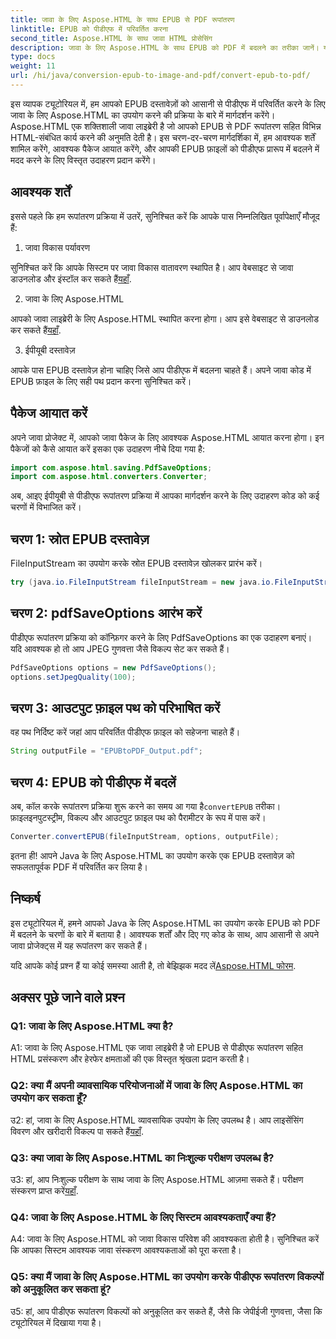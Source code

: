 ```yaml
---
title: जावा के लिए Aspose.HTML के साथ EPUB से PDF रूपांतरण
linktitle: EPUB को पीडीएफ में परिवर्तित करना
second_title: Aspose.HTML के साथ जावा HTML प्रोसेसिंग
description: जावा के लिए Aspose.HTML के साथ EPUB को PDF में बदलने का तरीका जानें। यह चरण-दर-चरण मार्गदर्शिका पूर्वापेक्षाएँ, पैकेज आयात और कोड उदाहरण शामिल करती है। EPUB से PDF रूपांतरण के साथ आरंभ करें।
type: docs
weight: 11
url: /hi/java/conversion-epub-to-image-and-pdf/convert-epub-to-pdf/
---
```

इस व्यापक ट्यूटोरियल में, हम आपको EPUB दस्तावेज़ों को आसानी से पीडीएफ में परिवर्तित करने के लिए जावा के लिए Aspose.HTML का उपयोग करने की प्रक्रिया के बारे में मार्गदर्शन करेंगे। Aspose.HTML एक शक्तिशाली जावा लाइब्रेरी है जो आपको EPUB से PDF रूपांतरण सहित विभिन्न HTML-संबंधित कार्य करने की अनुमति देती है। इस चरण-दर-चरण मार्गदर्शिका में, हम आवश्यक शर्तें शामिल करेंगे, आवश्यक पैकेज आयात करेंगे, और आपकी EPUB फ़ाइलों को पीडीएफ प्रारूप में बदलने में मदद करने के लिए विस्तृत उदाहरण प्रदान करेंगे।

## आवश्यक शर्तें

इससे पहले कि हम रूपांतरण प्रक्रिया में उतरें, सुनिश्चित करें कि आपके पास निम्नलिखित पूर्वापेक्षाएँ मौजूद हैं:

1. जावा विकास पर्यावरण

 सुनिश्चित करें कि आपके सिस्टम पर जावा विकास वातावरण स्थापित है। आप वेबसाइट से जावा डाउनलोड और इंस्टॉल कर सकते हैं[यहाँ](https://www.oracle.com/java/).

2. जावा के लिए Aspose.HTML

 आपको जावा लाइब्रेरी के लिए Aspose.HTML स्थापित करना होगा। आप इसे वेबसाइट से डाउनलोड कर सकते हैं[यहाँ](https://releases.aspose.com/html/java/).

3. ईपीयूबी दस्तावेज़

आपके पास EPUB दस्तावेज़ होना चाहिए जिसे आप पीडीएफ में बदलना चाहते हैं। अपने जावा कोड में EPUB फ़ाइल के लिए सही पथ प्रदान करना सुनिश्चित करें।

## पैकेज आयात करें

अपने जावा प्रोजेक्ट में, आपको जावा पैकेज के लिए आवश्यक Aspose.HTML आयात करना होगा। इन पैकेजों को कैसे आयात करें इसका एक उदाहरण नीचे दिया गया है:

```java
import com.aspose.html.saving.PdfSaveOptions;
import com.aspose.html.converters.Converter;
```

अब, आइए ईपीयूबी से पीडीएफ रूपांतरण प्रक्रिया में आपका मार्गदर्शन करने के लिए उदाहरण कोड को कई चरणों में विभाजित करें।

## चरण 1: स्रोत EPUB दस्तावेज़

FileInputStream का उपयोग करके स्रोत EPUB दस्तावेज़ खोलकर प्रारंभ करें।

```java
try (java.io.FileInputStream fileInputStream = new java.io.FileInputStream("input.epub")) {
```

## चरण 2: pdfSaveOptions आरंभ करें

पीडीएफ रूपांतरण प्रक्रिया को कॉन्फ़िगर करने के लिए PdfSaveOptions का एक उदाहरण बनाएं। यदि आवश्यक हो तो आप JPEG गुणवत्ता जैसे विकल्प सेट कर सकते हैं।

```java
PdfSaveOptions options = new PdfSaveOptions();
options.setJpegQuality(100);
```

## चरण 3: आउटपुट फ़ाइल पथ को परिभाषित करें

वह पथ निर्दिष्ट करें जहां आप परिवर्तित पीडीएफ फ़ाइल को सहेजना चाहते हैं।

```java
String outputFile = "EPUBtoPDF_Output.pdf";
```

## चरण 4: EPUB को पीडीएफ में बदलें

 अब, कॉल करके रूपांतरण प्रक्रिया शुरू करने का समय आ गया है`convertEPUB` तरीका। फ़ाइलइनपुटस्ट्रीम, विकल्प और आउटपुट फ़ाइल पथ को पैरामीटर के रूप में पास करें।

```java
Converter.convertEPUB(fileInputStream, options, outputFile);
```

इतना ही! आपने Java के लिए Aspose.HTML का उपयोग करके एक EPUB दस्तावेज़ को सफलतापूर्वक PDF में परिवर्तित कर लिया है।

## निष्कर्ष

इस ट्यूटोरियल में, हमने आपको Java के लिए Aspose.HTML का उपयोग करके EPUB को PDF में बदलने के चरणों के बारे में बताया है। आवश्यक शर्तों और दिए गए कोड के साथ, आप आसानी से अपने जावा प्रोजेक्ट्स में यह रूपांतरण कर सकते हैं।

 यदि आपके कोई प्रश्न हैं या कोई समस्या आती है, तो बेझिझक मदद लें[Aspose.HTML फोरम](https://forum.aspose.com/).

## अक्सर पूछे जाने वाले प्रश्न

### Q1: जावा के लिए Aspose.HTML क्या है?

A1: जावा के लिए Aspose.HTML एक जावा लाइब्रेरी है जो EPUB से पीडीएफ रूपांतरण सहित HTML प्रसंस्करण और हेरफेर क्षमताओं की एक विस्तृत श्रृंखला प्रदान करती है।

### Q2: क्या मैं अपनी व्यावसायिक परियोजनाओं में जावा के लिए Aspose.HTML का उपयोग कर सकता हूँ?

 उ2: हां, जावा के लिए Aspose.HTML व्यावसायिक उपयोग के लिए उपलब्ध है। आप लाइसेंसिंग विवरण और खरीदारी विकल्प पा सकते हैं[यहाँ](https://purchase.aspose.com/buy).

### Q3: क्या जावा के लिए Aspose.HTML का निःशुल्क परीक्षण उपलब्ध है?

 उ3: हां, आप निःशुल्क परीक्षण के साथ जावा के लिए Aspose.HTML आज़मा सकते हैं। परीक्षण संस्करण प्राप्त करें[यहाँ](https://releases.aspose.com/html/java).

### Q4: जावा के लिए Aspose.HTML के लिए सिस्टम आवश्यकताएँ क्या हैं?

A4: जावा के लिए Aspose.HTML को जावा विकास परिवेश की आवश्यकता होती है। सुनिश्चित करें कि आपका सिस्टम आवश्यक जावा संस्करण आवश्यकताओं को पूरा करता है।

### Q5: क्या मैं जावा के लिए Aspose.HTML का उपयोग करके पीडीएफ रूपांतरण विकल्पों को अनुकूलित कर सकता हूं?

उ5: हां, आप पीडीएफ रूपांतरण विकल्पों को अनुकूलित कर सकते हैं, जैसे कि जेपीईजी गुणवत्ता, जैसा कि ट्यूटोरियल में दिखाया गया है।